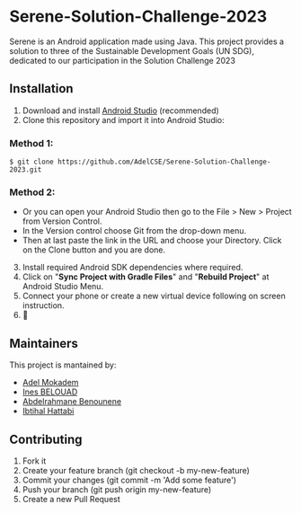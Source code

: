 # Serene-Solution-Challenge-2023
Serene is an Android application made using Java. This project provides a solution to three of the Sustainable Development Goals (UN SDG), dedicated to our participation in the Solution Challenge 2023

## Installation
1. Download and install [Android Studio](https://developer.android.com/studio) (recommended)
2. Clone this repository and import it into Android Studio:

### Method 1:
```
$ git clone https://github.com/AdelCSE/Serene-Solution-Challenge-2023.git
```
### Method 2:

- Or you can open your Android Studio then go to the File > New > Project from Version Control. 
- In the Version control choose Git from the drop-down menu.
- Then at last paste the link in the URL and choose your Directory. Click on the Clone button and you are done.

3. Install required Android SDK dependencies where required.
4. Click on "**Sync Project with Gradle Files**" and "**Rebuild Project**" at Android Studio Menu.
5. Connect your phone or create a new virtual device following on screen instruction.
6. 🎉

## Maintainers
This project is mantained by:
- [Adel Mokadem](https://github.com/AdelCSE)
- [Ines BELOUAD](https://github.com/ines-bld)
- [Abdelrahmane Benounene](https://github.com/abderrahmenex86)
- [Ibtihal Hattabi](https://github.com/1b71h3l)

## Contributing
1. Fork it
2. Create your feature branch (git checkout -b my-new-feature)
3. Commit your changes (git commit -m 'Add some feature')
4. Push your branch (git push origin my-new-feature)
5. Create a new Pull Request

